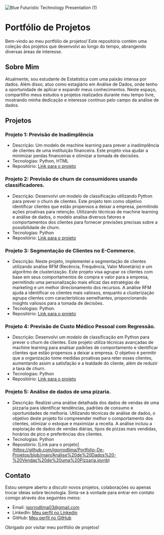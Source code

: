 ![Blue Futuristic Technology Presentation (1)](https://github.com/user-attachments/assets/1648a3a8-4707-4927-b803-11ce53b6dda7)

# Portfólio de Projetos
Bem-vindo ao meu portfólio de projetos! 
Este repositório contém uma coleção dos projetos que desenvolvi ao longo do tempo, abrangendo diversas áreas de interesse.

## Sobre Mim
Atualmente, sou estudante de Estatística com uma paixão intensa por dados. Além disso, atuo como estagiário em Análise de Dados, onde tenho a oportunidade de aplicar e expandir meus conhecimentos. Neste espaço, compartilho meus estudos e projetos realizados durante meu tempo livre, mostrando minha dedicação e interesse contínuo pelo campo da análise de dados.

## Projetos
### Projeto 1: Previsão de Inadimplência

- Descrição: Um modelo de machine learning para prever a inadimplência de clientes de uma instituição financeira. Este projeto visa ajudar a minimizar perdas financeiras e otimizar a tomada de decisões.
- Tecnologias: Python, HTML
- Repositório: [Link para o projeto](https://github.com/igorrodlima/Portfolio-De-Projetos/tree/main/Risco%20Crédito)

### Projeto 2: Previsão de churn de consumidores usando classificadores.
- Descrição: Desenvolvi um modelo de classificação utilizando Python para prever o churn de clientes. Este projeto tem como objetivo identificar clientes que estão propensos a deixar a empresa, permitindo ações proativas para retenção. Utilizando técnicas de machine learning e análise de dados, o modelo analisa diversos fatores e comportamentos dos clientes para fornecer previsões precisas sobre a possibilidade de churn.
- Tecnologias: Python
- Repositório: [Link para o projeto](https://github.com/igorrodlima/Portfolio-De-Projetos/blob/main/Churn%20de%20Consumidores%20em%20um%20Banco.ipynb)

### Projeto 3: Segmentação de Clientes no E-Commerce.
- Descrição: Neste projeto, implementei a segmentação de clientes utilizando análise RFM (Recência, Frequência, Valor Monetário) e um algoritmo de clusterização. Este projeto visa agrupar os clientes com base em seus comportamentos de compra e valor para a empresa, permitindo uma personalização mais eficaz das estratégias de marketing e um melhor direcionamento dos recursos. A análise RFM ajuda a identificar os clientes mais valiosos, enquanto a clusterização agrupa clientes com características semelhantes, proporcionando insights valiosos para a tomada de decisões.
- Tecnologias: Python.
- Repositório: [Link para o projeto](https://github.com/igorrodlima/Portfolio-De-Projetos/blob/main/Segmentação%20de%20Clientes%20no%20E-Commerce.ipynb)

### Projeto 4: Previsão de Custo Médico Pessoal com Regressão.
- Descrição: Desenvolvi um modelo de classificação em Python para prever o churn de clientes. Este projeto utiliza técnicas avançadas de machine learning para analisar padrões de comportamento e identificar clientes que estão propensos a deixar a empresa. O objetivo é permitir que a organização tome medidas proativas para reter esses clientes, aumentando assim a satisfação e a lealdade do cliente, além de reduzir a taxa de churn.
- Tecnologias: Python
- Repositório: [Link para o projeto](https://github.com/igorrodlima/Portfolio-De-Projetos/blob/main/Custo%20Médico%20Pessoal%20-%20Machine%20Learning.ipynb)

### Projeto 5: Análise de dados de uma pizaria.
- Descrição: Realizei uma análise detalhada dos dados de vendas de uma pizzaria para identificar tendências, padrões de consumo e oportunidades de melhoria. Utilizando técnicas de análise de dados, o objetivo deste projeto foi compreender melhor o comportamento dos clientes, otimizar o estoque e maximizar a receita. A análise incluiu a exploração de dados de vendas diárias, tipos de pizzas mais vendidas, horários de pico e preferências dos clientes.
- Tecnologias: Python
- Repositório: [Link para o projeto] (https://github.com/igorrodlima/Portfolio-De-Projetos/blob/main/Análise%20de%20Dados%20-%20Vendas%20de%20uma%20Pizzaria.ipynb)

## Contato
Estou sempre aberto a discutir novos projetos, colaborações ou apenas trocar ideias sobre tecnologia. Sinta-se à vontade para entrar em contato comigo através dos seguintes meios:

- Email: igorrodlima03@gmail.com
- LinkedIn: [Meu perfil no Linkedin](https://www.linkedin.com/in/igorrodlima/)
- GitHub: [Meu perfil no GitHub](https://github.com/igorrodlima)

Obrigado por visitar meu portfólio de projetos!
